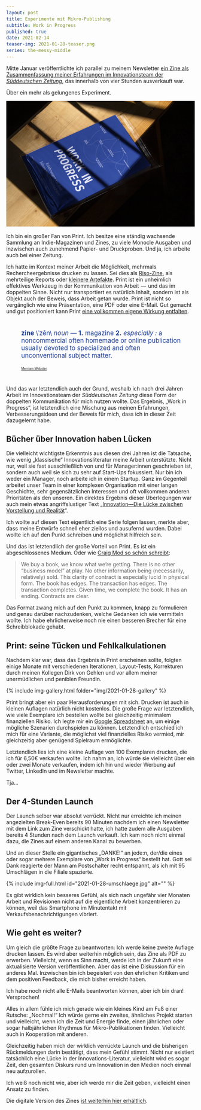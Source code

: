 ```yaml
---
layout: post
title: Experimente mit Mikro-Publishing
subtitle: Work in Progress
published: true
date: 2021-02-14
teaser-img: 2021-01-28-teaser.png
series: the-messy-middle
---
```


Mitte Januar veröffentlichte ich parallel zu meinem Newsletter [ein Zine als Zusammenfassung meiner Erfahrungen im Innovationsteam der _Süddeutschen Zeitung_](https://johannesklingebiel.de/portfolio/work-in-progress), das innerhalb von vier Stunden ausverkauft war.

Über ein mehr als gelungenes Experiment.

![](/img/portfolio/work-in-progress/work-in-progress-01.jpg)

Ich bin ein großer Fan von Print. Ich besitze eine ständig wachsende Sammlung an Indie-Magazinen und Zines, zu viele Monocle Ausgaben und inzwischen auch zunehmend Papier- und Druckproben. Und ja, ich arbeite auch bei einer Zeitung.

Ich hatte im Kontext meiner Arbeit die Möglichkeit, mehrmals Rechercheergebnisse drucken zu lassen. Sei dies als [Riso-Zine](https://johannesklingebiel.de/portfolio/research-zine-01), als mehrteilige Reports oder [kleinere Artefakte](https://www.are.na/block/4718575). Print ist ein unheimlich effektives Werkzeug in der Kommunikation von Arbeit  —  und das im doppelten Sinne. Nicht nur transportiert es natürlich Inhalt, sondern ist als Objekt auch der Beweis, dass Arbeit getan wurde. Print ist nicht so vergänglich wie eine Präsentation, eine PDF oder eine E-Mail. Gut gemacht und gut positioniert kann Print [eine vollkommen eigene Wirkung entfalten](https://johannesklingebiel.de/wiki/Better%20Work/03-Artefacts%20of%20Work.html).

<div id="zine-definition" style="margin: 40px 20px 40px 40px; font-size: 1.2em; color: #22429B;">
    <p><b>zine</b> \ˈzēn\ <em>noun</em> — <b>1.</b> magazine <b>2.</b> <em>especially :</em> a noncommercial often homemade or online publication usually devoted to specialized and often unconventional subject matter.</p>
    <p id="zine-definition-source" class="uppercase mono-space" style="font-size: 0.5em; margin-top: 20px;">
        <a href="https://www.merriam-webster.com/dictionary/zine">Merriam Webster</a>
    </p>
</div>

Und das war letztendlich auch der Grund, weshalb ich nach drei Jahren Arbeit im Innovationsteam der _Süddeutschen Zeitung_   diese Form der doppelten Kommunikation für mich nutzen wollte. Das Ergebnis, „Work in Progress“, ist letztendlich eine Mischung aus meinen Erfahrungen, Verbesserungsideen und der Beweis für mich, dass ich in dieser Zeit dazugelernt habe.

## Bücher über Innovation haben Lücken
Die vielleicht wichtigste Erkenntnis aus diesen drei Jahren ist die Tatsache, wie wenig „klassische“ Innovationsliteratur meine Arbeit unterstützte. Nicht nur, weil sie fast ausschließlich von und für Manager:innen geschrieben ist, sondern auch weil sie sich zu sehr auf Start-Ups fokussiert. Nur bin ich weder ein Manager, noch arbeite ich in einem Startup. Ganz im Gegenteil arbeitet unser Team in einer komplexen Organisation mit einer langen Geschichte, sehr gegensätzlichen Interessen und oft vollkommen anderen Prioritäten als den unseren. Ein direktes Ergebnis dieser Überlegungen war auch mein etwas angriffslustiger Text „[Innovation—Die Lücke zwischen Vorstellung und Realität](https://johannesklingebiel.de/2020/07/16/vorstellung-und-realitaet.html)“.

Ich wollte auf diesen Text eigentlich eine Serie folgen lassen, merkte aber, dass meine Entwürfe schnell eher ziellos und ausufernd wurden. Dabei wollte ich auf den Punkt schreiben und möglichst hilfreich sein.

Und das ist letztendlich der große Vorteil von Print. Es ist ein abgeschlossenes Medium. Oder wie [Craig Mod so schön schreibt](https://craigmod.com/essays/media_accounting/):

> We buy a book, we know what we’re getting. There is no other “business model” at play. No other information being (necessarily, relatively) sold. This clarity of contract is especially lucid in physical form. The book has edges. The transaction has edges. The transaction completes. Given time, we complete the book. It has an ending. Contracts are clear.

Das Format zwang mich auf den Punkt zu kommen, knapp zu formulieren und genau darüber nachzudenken, welche Gedanken ich wie vermitteln wollte. Ich habe ehrlicherweise noch nie einen besseren Brecher für eine Schreibblokade gehabt.

## Print: seine Tücken und Fehlkalkulationen
Nachdem klar war, dass das Ergebnis in Print erscheinen sollte, folgten einige Monate mit verschiedenen Iterationen, Layout-Tests, Korrekturen durch meinen Kollegen Dirk von Gehlen und vor allem meiner unermüdlichen und peniblen Freundin.

{% include img-gallery.html folder="img/2021-01-28-gallery" %}

Print bringt aber ein paar Herausforderungen mit sich. Drucken ist auch in kleinen Auflagen natürlich nicht kostenlos. Die große Frage war letztendlich, wie viele Exemplare ich bestellen wollte bei gleichzeitig minimalem finanziellen Risiko. Ich legte mir ein [Google Spreadsheet](https://docs.google.com/spreadsheets/d/1pe-uT7XNq8ScoeW1fNNn55Boxt0eBAT7O3jpz-f0HEo/edit?usp=sharing) an, um einige mögliche Szenarien durchspielen zu können. Letztendlich entschied ich mich für eine Variante, die möglichst viel finanzielles Risiko vermied, mir gleichzeitig aber genügend Spielraum ermöglichte.

Letztendlich lies ich eine kleine Auflage von 100 Exemplaren drucken, die ich für 6,50€ verkaufen wollte. Ich nahm an, ich würde sie vielleicht über ein oder zwei Monate verkaufen, indem ich hin und wieder Werbung auf Twitter, LinkedIn und im Newsletter machte.

Tja…

## Der 4-Stunden Launch
Der Launch selber war absolut verrückt. Nicht nur erreichte ich meinen angezielten Break-Even bereits 90 Minuten nachdem ich einen Newsletter mit dem Link zum Zine verschickt hatte, ich hatte zudem alle Ausgaben bereits 4 Stunden nach dem Launch verkauft. Ich kam noch nicht einmal dazu, die Zines auf einem anderen Kanal zu bewerben.

Und an dieser Stelle ein gigantisches „DANKE!“ an jede:n, der/die eines oder sogar mehrere Exemplare von „Work in Progress“ bestellt hat. Gott sei Dank reagierte der Mann am Postschalter recht entspannt, als ich mit 95 Umschlägen in die Filiale spazierte.

{% include img-full.html id="2021-01-28-umschlaege.jpg" alt="" %}

Es gibt wirklich kein besseres Gefühl, als sich nach ungefähr vier Monaten Arbeit und Revisionen nicht auf die eigentliche Arbeit konzentrieren zu können, weil das Smartphone im Minutentakt mit Verkaufsbenachrichtigungen vibriert.

## Wie geht es weiter?
Um gleich die größte Frage zu beantworten: Ich werde keine zweite Auflage drucken lassen. Es wird aber weiterhin möglich sein, das Zine als PDF zu erwerben. Vielleicht, wenn es Sinn macht, werde ich in der Zukunft eine aktualisierte Version veröffentlichen. Aber das ist eine Diskussion für ein anderes Mal. Inzwischen bin ich begeistert von den ehrlichen Kritiken und dem positiven Feedback, die mich bisher erreicht haben. 

Ich habe noch nicht alle E-Mails beantworten können, aber ich bin dran! Versprochen!

Alles in allem fühle ich mich gerade wie ein kleines Kind am Fuß einer Rutsche: „Nochmal!“ Ich würde gerne ein zweites, ähnliches Projekt starten und vielleicht, wenn ich die Zeit und Energie finde, einen jährlichen oder sogar halbjährlichen Rhythmus für Mikro-Publikationen finden. Vielleicht auch in Kooperation mit anderen.

Gleichzeitig haben mich der wirklich verrückte Launch und die bisherigen Rückmeldungen darin bestätigt, dass mein Gefühl stimmt. Nicht nur existiert tatsächlich eine Lücke in der Innovations-Literatur, vielleicht wird es sogar Zeit, den gesamten Diskurs rund um Innovation in den Medien noch einmal neu aufzurollen.

Ich weiß noch nicht wie, aber ich werde mir die Zeit geben, vielleicht einen Ansatz zu finden.

Die digitale Version des Zines [ist weiterhin hier erhältlich](https://johannesklingebiel.de/portfolio/work-in-progress).
